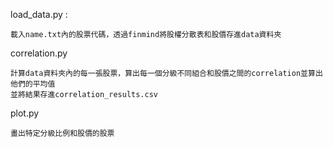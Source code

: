 load_data.py :

    載入name.txt內的股票代碼，透過finmind將股權分散表和股價存進data資料夾

correlation.py

    計算data資料夾內的每一張股票，算出每一個分級不同組合和股價之間的correlation並算出他們的平均值
    並將結果存進correlation_results.csv

plot.py

    畫出特定分級比例和股價的股票
  
